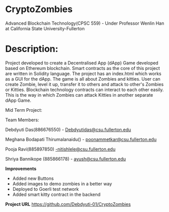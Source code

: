 # CryptoZombies
Advanced Blockchain Technology(CPSC 559) - Under Professor Wenlin Han at California State University-Fullerton

# Description:
Project developed to create a Decentralised App (dApp) Game developed based on Ethereum blockchain. Smart contracts as the core of this project are written in Solidity language. The project has an index.html which works as a GUI for the dApp. 
The game is all about Zombies and kitties. User can create Zombie, level it up, transfer it to others and attack to other's Zombies or Kitties. Blockchain technology contracts can interact to each other easily. This is the way in which Zombies can attack Kitties in another separate dApp Game.

Mid Term Project:

Team Members:

Debdyuti Das(886676550) - Debdyutidas@csu.fullerton.edu

Meghana Bodapati Thirumalanaidu() - poonammetkar@csu.fullerton.edu

Pooja Ravi(885897850) -nitishlele@csu.fullerton.edu

Shriya Bannikope (885866178) - ayush@csu.fullerton.edu

**Improvements**
- Added new Buttons
- Added images to demo zombies in a better way
- Deployed to Goerli test network
- Added smart kitty contract in the backend


**Project URL**
https://github.com/Debdyuti-01/CryptoZombies
